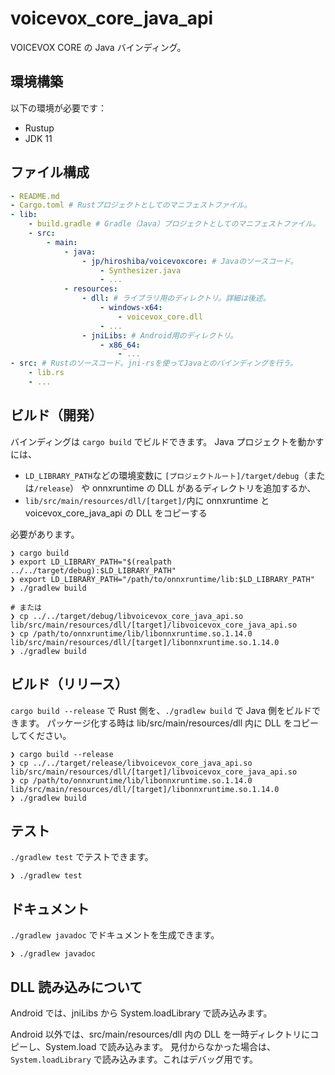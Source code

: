 # voicevox_core_java_api

VOICEVOX CORE の Java バインディング。

## 環境構築

以下の環境が必要です：

- Rustup
- JDK 11

## ファイル構成

```yml
- README.md
- Cargo.toml # Rustプロジェクトとしてのマニフェストファイル。
- lib:
    - build.gradle # Gradle（Java）プロジェクトとしてのマニフェストファイル。
    - src:
        - main:
            - java:
                - jp/hiroshiba/voicevoxcore: # Javaのソースコード。
                    - Synthesizer.java
                    - ...
            - resources:
                - dll: # ライブラリ用のディレクトリ。詳細は後述。
                    - windows-x64:
                        - voicevox_core.dll
                    - ...
                - jniLibs: # Android用のディレクトリ。
                    - x86_64:
                        - ...
- src: # Rustのソースコード。jni-rsを使ってJavaとのバインディングを行う。
    - lib.rs
    - ...
```

## ビルド（開発）

バインディングは `cargo build` でビルドできます。
Java プロジェクトを動かすには、

- `LD_LIBRARY_PATH`などの環境変数に `[プロジェクトルート]/target/debug`（または`/release`） や onnxruntime の DLL があるディレクトリを追加するか、
- `lib/src/main/resources/dll/[target]/`内に onnxruntime と voicevox_core_java_api の DLL をコピーする

必要があります。

```console
❯ cargo build
❯ export LD_LIBRARY_PATH="$(realpath ../../target/debug):$LD_LIBRARY_PATH"
❯ export LD_LIBRARY_PATH="/path/to/onnxruntime/lib:$LD_LIBRARY_PATH"
❯ ./gradlew build

# または
❯ cp ../../target/debug/libvoicevox_core_java_api.so lib/src/main/resources/dll/[target]/libvoicevox_core_java_api.so
❯ cp /path/to/onnxruntime/lib/libonnxruntime.so.1.14.0 lib/src/main/resources/dll/[target]/libonnxruntime.so.1.14.0
❯ ./gradlew build
```

## ビルド（リリース）

`cargo build --release` で Rust 側を、`./gradlew build` で Java 側をビルドできます。
パッケージ化する時は lib/src/main/resources/dll 内に DLL をコピーしてください。

```console
❯ cargo build --release
❯ cp ../../target/release/libvoicevox_core_java_api.so lib/src/main/resources/dll/[target]/libvoicevox_core_java_api.so
❯ cp /path/to/onnxruntime/lib/libonnxruntime.so.1.14.0 lib/src/main/resources/dll/[target]/libonnxruntime.so.1.14.0
❯ ./gradlew build
```

## テスト

`./gradlew test` でテストできます。

```console
❯ ./gradlew test
```

## ドキュメント

`./gradlew javadoc` でドキュメントを生成できます。

```console
❯ ./gradlew javadoc
```

## DLL 読み込みについて

Android では、jniLibs から System.loadLibrary で読み込みます。

Android 以外では、src/main/resources/dll 内の DLL を一時ディレクトリにコピーし、System.load で読み込みます。
見付からなかった場合は、`System.loadLibrary` で読み込みます。これはデバッグ用です。
